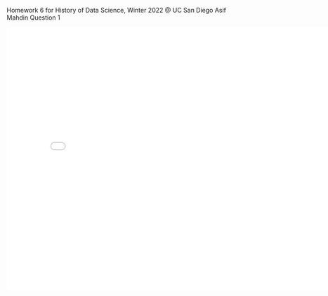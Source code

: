 Homework 6 for History of Data Science, Winter 2022 @ UC San Diego
Asif Mahdin
Question 1
<iframe src='plotly-fig-france_map.html' width=800 height=600 frameBorder=0></iframe>


